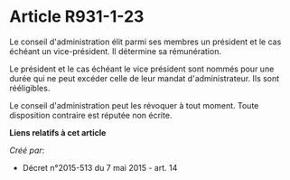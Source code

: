 # Article R931-1-23

Le conseil d'administration élit parmi ses membres un président et le cas échéant un vice-président. Il détermine sa
rémunération. 

Le président et le cas échéant le vice président sont nommés pour une durée qui ne peut excéder celle de leur mandat
d'administrateur. Ils sont rééligibles. 

Le conseil d'administration peut les révoquer à tout moment. Toute disposition contraire est réputée non écrite.

**Liens relatifs à cet article**

_Créé par_:

  - Décret n°2015-513 du 7 mai 2015 - art. 14
